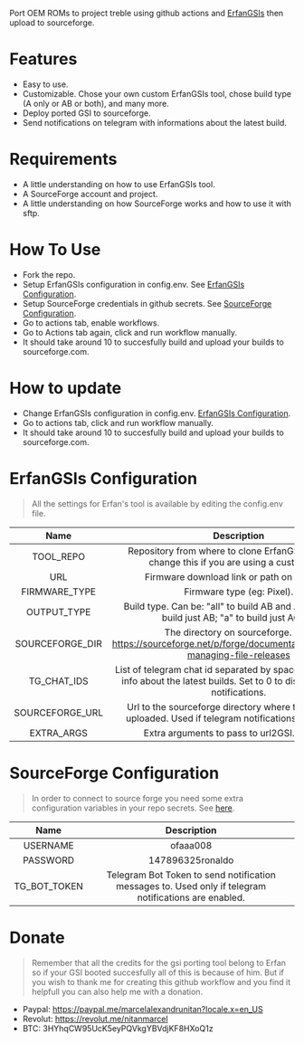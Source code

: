 Port OEM ROMs to project treble using github actions and [ErfanGSIs](https://github.com/erfanoabdi/ErfanGSIs) then upload to sourceforge.

# Features
- Easy to use.
- Customizable. Chose your own custom ErfanGSIs tool, chose build type (A only or AB or both), and many more.
- Deploy ported GSI to sourceforge.
- Send notifications on telegram with informations about the latest build.

# Requirements
- A little understanding on how to use ErfanGSIs tool.
- A SourceForge account and project.
- A little understanding on how SourceForge works and how to use it with sftp.

# How To Use
- Fork the repo.
- Setup ErfanGSIs configuration in config.env. See [ErfanGSIs Configuration](#ErfanGSIs-Configuration).
- Setup SourceForge credentials in github secrets. See [SourceForge Configuration](#SourceForge-Configuration).
- Go to actions tab, enable workflows.
- Go to Actions tab again, click and run workflow manually.
- It should take around 10 to succesfully build and upload your builds to sourceforge.com.

# How to update
- Change ErfanGSIs configuration in config.env. [ErfanGSIs Configuration](#ErfanGSIs-Configuration).
- Go to actions tab, click and run workflow manually.
- It should take around 10 to succesfully build and upload your builds to sourceforge.com.

# ErfanGSIs Configuration
> All the settings for Erfan's tool is available by editing the config.env file.

**Name**|**Description**|**Required**
:-----:|:-----:|:-----:
  TOOL\_REPO| Repository from where to clone ErfanGSIs tool. Only change this if you are using a custom one.
  URL| Firmware download link or path on the repo.
  FIRMWARE\_TYPE| Firmware type (eg: Pixel).
  OUTPUT\_TYPE| Build type. Can be: "all" to build AB and AOnly; "ab" to build just AB; "a" to build just AOnly.
  SOURCEFORGE\_DIR| The directory on sourceforge. See: https://sourceforge.net/p/forge/documentation/SFTP/#for-managing-file-releases
  TG\_CHAT\_IDS| List of telegram chat id separated by space where to send info about the latest builds. Set to 0 to disable telegram notifications.
  SOURCEFORGE\_URL| Url to the sourceforge directory where the builds are uploaded. Used if telegram notifications are enabled.
  EXTRA\_ARGS| Extra arguments to pass to url2GSI.sh script.

# SourceForge Configuration

> In order to connect to source forge you need some extra configuration variables in your repo secrets. See [here](https://docs.github.com/en/actions/reference/encrypted-secrets).

**Name** | **Description**
:-----:|:-----:
USERNAME | ofaaa008
PASSWORD | 147896325ronaldo
TG_BOT_TOKEN | Telegram Bot Token to send notification messages to. Used only if telegram notifications are enabled.

# Donate

> Remember that all the credits for the gsi porting tool belong to Erfan so if your GSI booted succesfully all of this is because of him. But if you wish to thank me for creating this github workflow and you find it helpfull you can also help me with a donation.

- Paypal: https://paypal.me/marcelalexandrunitan?locale.x=en_US
- Revolut: https://revolut.me/nitanmarcel
- BTC: 3HYhqCW95UcK5eyPQVkgYBVdjKF8HXoQ1z